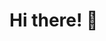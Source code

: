 # Hi there! 👋



<!---
FTello31/FTello31 is a ✨ special ✨ repository because its `README.md` (this file) appears on your GitHub profile.
You can click the Preview link to take a look at your changes.

## 🚀 About Me

🎓 I’m Fernando Tello, a **Cross Platform Developer** (specializing in **Front End Web Development**) pursuing my Bachelors in **Computer Science & Engineering**.

👨‍💻 I enjoy contributing to **Open Source Projects** and am really enthusiastic about learning new technology. In 2020, I learnt **Django**, **Electron**, **Flutter**, **React** and **TypeScript**. In 2021 till now, I learnt **Next.js**, **SASS**, **Progressive Web App (PWA)** and a bit about **Three.js**. I also got started with [**freelancing**](https://www.upwork.com/freelancers/~01c12e516ee1d35044) and [**blogging**](https://dev.to/ruppysuppy) recently.

🎸 Outside the world of tech too, I love pushing myself to develop new skills ranging from **guitar**, **break dancing**, **sketching**, **touch typing** to some whacky ones like **writing with my left hand** (only aiming from mastery only in **guitar** and **dancing** though).

📚 I love reading books on **personal development** & **financial literacy**. My favourites ones are **The Compound Effect**
by _Darren Hardy_ in the genre of personal development and **Rich Dad Poor Dad** by _Robert Kiyosaki_ in the genre of financial literacy.

✈️ I love **travelling** as well, even though its been some time since I last travelled. My last trip was a solo trip to **Bhutan** in _2018_.

## 🏅 Achievements

-   🚁 **Mars 2020 Helicopter Mission Contributor** for contributing to _a library ([numpy](https://github.com/numpy/numpy)) used by NASA to fly the Ingenuity Helicopter on Mars_ (April 2021)
-   ⭐ **Global rank 750** at _Google Kickstart 2020 Round H_ (November 2020)
-   🤝 **Hacktober Fest Participant** for _adding quality pull requests at Hacktober Fest 2020_ (October 2020)
-   🥇 **Winner of Coding Competition** at _RCCIIT_ (March 2020)
-   🥈 **1st Runner up at Coding Competition** at _Heritage Institute of Technology_ (September 2019)
-   🥉 **2nd Runner up at Coding Competition** at _GCECT_ (March 2019)

## 🛠️ Skills

### Languages




- 👀 I’m interested in ...
- 🌱 I’m currently learning ...
- 💞️ I’m looking to collaborate on ...
- 📫 How to reach me ...



LINKS EXAMPLE:
## 📝 Blogs
- [Steps to Create a Mind Blowing (🤯) Portfolio](https://dev.to/ruppysuppy/steps-to-create-a-mind-blowing-portfolio-4562)
--->
